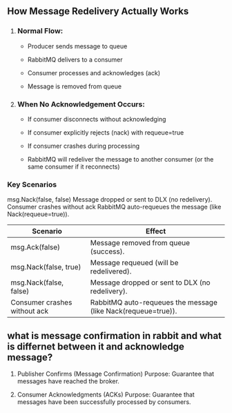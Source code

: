 ## How Message Redelivery Actually Works
1. ### Normal Flow:
   - Producer sends message to queue

   - RabbitMQ delivers to a consumer

   - Consumer processes and acknowledges (ack)

    - Message is removed from queue

2. ### When No Acknowledgement Occurs:
   - If consumer disconnects without acknowledging

   - If consumer explicitly rejects (nack) with requeue=true

   - If consumer crashes during processing

   - RabbitMQ will redeliver the message to another consumer (or the same consumer if it reconnects)

### Key Scenarios
     

	
	
msg.Nack(false, false)	Message dropped or sent to DLX (no redelivery).
Consumer crashes without ack	RabbitMQ auto-requeues the message (like Nack(requeue=true)).

| Scenario       | Effect |
|----------------| ----- |
| msg.Ack(false) | 	Message removed from queue (success). |
| msg.Nack(false, true) | Message requeued (will be redelivered).  |
| msg.Nack(false, false)               |Message dropped or sent to DLX (no redelivery).|
| Consumer crashes without ack               |RabbitMQ auto-requeues the message (like Nack(requeue=true)).|


## what is message confirmation in rabbit and what is differnet between it and acknowledge message?
 1. Publisher Confirms (Message Confirmation)
Purpose: Guarantee that messages have reached the broker.


2. Consumer Acknowledgments (ACKs)
   Purpose: Guarantee that messages have been successfully processed by consumers.